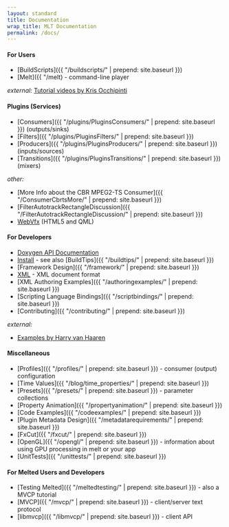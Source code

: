 ```yaml
---
layout: standard
title: Documentation
wrap_title: MLT Documentation
permalink: /docs/
---
```


#### For Users
* [BuildScripts]({{ "/buildscripts/" | prepend: site.baseurl }})
* [Melt]({{ "/melt) - command-line player

*external:* [Tutorial
videos by Kris Occhipinti](https://www.youtube.com/playlist?list=PLcUid3OP_4OWC-GJ6KfHK7dIK_yRKKn0e)

#### Plugins (Services)
* [Consumers]({{ "/plugins/PluginsConsumers/" | prepend: site.baseurl }}) (outputs/sinks)
* [Filters]({{ "/plugins/PluginsFilters/" | prepend: site.baseurl }})
* [Producers]({{ "/plugins/PluginsProducers/" | prepend: site.baseurl }}) (inputs/sources)
* [Transitions]({{ "/plugins/PluginsTransitions/" | prepend: site.baseurl }}) (mixers)

*other:*

  * [More Info about the CBR MPEG2-TS Consumer]({{ "/ConsumerCbrtsMore/" | prepend: site.baseurl }})
  * [FilterAutotrackRectangleDiscussion]({{ "/FilterAutotrackRectangleDiscussion/" | prepend: site.baseurl }})
  * [WebVfx](https://www.mltframework.org/doxygen/webvfx/) (HTML5 and QML)

#### For Developers
* [Doxygen API Documentation](https://www.mltframework.org/doxygen/annotated.html)
* [Install](install) - see also [BuildTips]({{ "/buildtips/" | prepend: site.baseurl }})
* [Framework Design]({{ "/framework/" | prepend: site.baseurl }})
* [XML](mltxml) - XML document format
* [XML Authoring Examples]({{ "/authoringexamples/" | prepend: site.baseurl }})
* [Scripting Language Bindings]({{ "/scriptbindings/" | prepend: site.baseurl }})
* [Contributing]({{ "/contributing/" | prepend: site.baseurl }})

*external:*

  * [Examples by Harry van Haaren](https://github.com/harryhaaren/mltutorial)

#### Miscellaneous
* [Profiles]({{ "/profiles/" | prepend: site.baseurl }}) - consumer (output)
configuration
* [Time Values]({{ "/blog/time_properties/" | prepend: site.baseurl }})
* [Presets]({{ "/presets/" | prepend: site.baseurl }}) - parameter collections
* [Property Animation]({{ "/propertyanimation/" | prepend: site.baseurl }})
* [Code Examples]({{ "/codeexamples/" | prepend: site.baseurl }})
* [Plugin Metadata Design]({{ "/metadatarequirements/" | prepend: site.baseurl }})
* [FxCut]({{ "/fxcut/" | prepend: site.baseurl }})
* [OpenGL]({{ "/opengl/" | prepend: site.baseurl }}) - information about using GPU processing in melt or your app
* [UnitTests]({{ "/unittests/" | prepend: site.baseurl }})

#### For Melted Users and Developers
* [Testing Melted]({{ "/meltedtesting/" | prepend: site.baseurl }}) - also a MVCP tutorial
* [MVCP]({{ "/mvcp/" | prepend: site.baseurl }}) - client/server text protocol
* [libmvcp]({{ "/libmvcp/" | prepend: site.baseurl }}) - client API

